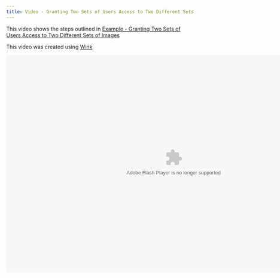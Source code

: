 ```yaml
---
title: Video - Granting Two Sets of Users Access to Two Different Sets of Images
---
```


This video shows the steps outlined in [Example - Granting Two Sets of Users Access to Two Different Sets of Images](example2users2images.html)

This video was created using [Wink](https://www.debugmode.com/wink/)

<OBJECT classid="clsid:D27CDB6E-AE6D-11cf-96B8-444553540000" 
   codebase="http://download.macromedia.com/pub/shockwave/cabs/flash/swflash.cab#version=6,0,0,0" 
   WIDTH="895" 
   HEIGHT="581" 
   id="example_two_sets_of_groups" 
   ALIGN="">
<PARAM NAME=movie VALUE="example_two_sets_of_groups.swf">
<PARAM NAME=quality VALUE=high> 
<PARAM NAME=bgcolor VALUE=#333399> 
<param name="scale" value="exactfit"/>
<param name="type" value="application/x-shockwave-flash2-preview"/>
<EMBED src="example_two_sets_of_groups.swf" 
   quality=high 
   bgcolor=#333399 
   WIDTH="895" 
   HEIGHT="581" 
   NAME="example_two_sets_of_groups" 
   ALIGN="" 
   TYPE="application/x-shockwave-flash" 
   PLUGINSPAGE="http://www.macromedia.com/go/getflashplayer">
</EMBED>
</OBJECT> 
